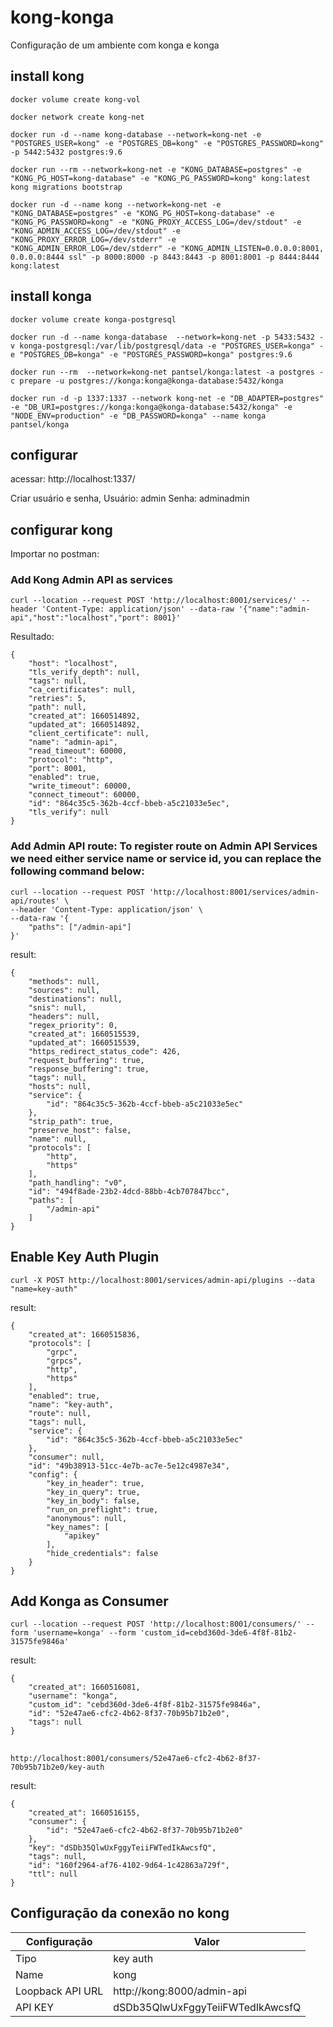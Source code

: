 # kong-konga
Configuração de um ambiente com konga e konga

## install kong
```
docker volume create kong-vol
```
```
docker network create kong-net
```
```
docker run -d --name kong-database --network=kong-net -e "POSTGRES_USER=kong" -e "POSTGRES_DB=kong" -e "POSTGRES_PASSWORD=kong" -p 5442:5432 postgres:9.6
```

```
docker run --rm --network=kong-net -e "KONG_DATABASE=postgres" -e "KONG_PG_HOST=kong-database" -e "KONG_PG_PASSWORD=kong" kong:latest kong migrations bootstrap
```

```
docker run -d --name kong --network=kong-net -e "KONG_DATABASE=postgres" -e "KONG_PG_HOST=kong-database" -e "KONG_PG_PASSWORD=kong" -e "KONG_PROXY_ACCESS_LOG=/dev/stdout" -e "KONG_ADMIN_ACCESS_LOG=/dev/stdout" -e "KONG_PROXY_ERROR_LOG=/dev/stderr" -e "KONG_ADMIN_ERROR_LOG=/dev/stderr" -e "KONG_ADMIN_LISTEN=0.0.0.0:8001, 0.0.0.0:8444 ssl" -p 8000:8000 -p 8443:8443 -p 8001:8001 -p 8444:8444 kong:latest
```

## install konga

```
docker volume create konga-postgresql
```
```
docker run -d --name konga-database  --network=kong-net -p 5433:5432 -v konga-postgresql:/var/lib/postgresql/data -e "POSTGRES_USER=konga" -e "POSTGRES_DB=konga" -e "POSTGRES_PASSWORD=konga" postgres:9.6
```
```
docker run --rm  --network=kong-net pantsel/konga:latest -a postgres -c prepare -u postgres://konga:konga@konga-database:5432/konga
```
```
docker run -d -p 1337:1337 --network kong-net -e "DB_ADAPTER=postgres" -e "DB_URI=postgres://konga:konga@konga-database:5432/konga" -e "NODE_ENV=production" -e "DB_PASSWORD=konga" --name konga pantsel/konga
```

## configurar 

acessar: http://localhost:1337/

Criar usuário e senha, 
Usuário: admin
Senha: adminadmin

## configurar kong 

Importar no postman:

### Add Kong Admin API as services

```
curl --location --request POST 'http://localhost:8001/services/' --header 'Content-Type: application/json' --data-raw '{"name":"admin-api","host":"localhost","port": 8001}'
```

Resultado:

```
{
    "host": "localhost",
    "tls_verify_depth": null,
    "tags": null,
    "ca_certificates": null,
    "retries": 5,
    "path": null,
    "created_at": 1660514892,
    "updated_at": 1660514892,
    "client_certificate": null,
    "name": "admin-api",
    "read_timeout": 60000,
    "protocol": "http",
    "port": 8001,
    "enabled": true,
    "write_timeout": 60000,
    "connect_timeout": 60000,
    "id": "864c35c5-362b-4ccf-bbeb-a5c21033e5ec",
    "tls_verify": null
}
```

### Add Admin API route: To register route on Admin API Services we need either service name or service id, you can replace the following command below:

```
curl --location --request POST 'http://localhost:8001/services/admin-api/routes' \
--header 'Content-Type: application/json' \
--data-raw '{
    "paths": ["/admin-api"]
}'
```

result:

```
{
    "methods": null,
    "sources": null,
    "destinations": null,
    "snis": null,
    "headers": null,
    "regex_priority": 0,
    "created_at": 1660515539,
    "updated_at": 1660515539,
    "https_redirect_status_code": 426,
    "request_buffering": true,
    "response_buffering": true,
    "tags": null,
    "hosts": null,
    "service": {
        "id": "864c35c5-362b-4ccf-bbeb-a5c21033e5ec"
    },
    "strip_path": true,
    "preserve_host": false,
    "name": null,
    "protocols": [
        "http",
        "https"
    ],
    "path_handling": "v0",
    "id": "494f8ade-23b2-4dcd-88bb-4cb707847bcc",
    "paths": [
        "/admin-api"
    ]
}
```

## Enable Key Auth Plugin

```
curl -X POST http://localhost:8001/services/admin-api/plugins --data "name=key-auth" 
```

result:

```
{
    "created_at": 1660515836,
    "protocols": [
        "grpc",
        "grpcs",
        "http",
        "https"
    ],
    "enabled": true,
    "name": "key-auth",
    "route": null,
    "tags": null,
    "service": {
        "id": "864c35c5-362b-4ccf-bbeb-a5c21033e5ec"
    },
    "consumer": null,
    "id": "49b38913-51cc-4e7b-ac7e-5e12c4987e34",
    "config": {
        "key_in_header": true,
        "key_in_query": true,
        "key_in_body": false,
        "run_on_preflight": true,
        "anonymous": null,
        "key_names": [
            "apikey"
        ],
        "hide_credentials": false
    }
}
```

## Add Konga as Consumer

```
curl --location --request POST 'http://localhost:8001/consumers/' --form 'username=konga' --form 'custom_id=cebd360d-3de6-4f8f-81b2-31575fe9846a'
```

result:

```
{
    "created_at": 1660516081,
    "username": "konga",
    "custom_id": "cebd360d-3de6-4f8f-81b2-31575fe9846a",
    "id": "52e47ae6-cfc2-4b62-8f37-70b95b71b2e0",
    "tags": null
}
```

## 

```
http://localhost:8001/consumers/52e47ae6-cfc2-4b62-8f37-70b95b71b2e0/key-auth
```

result:

```
{
    "created_at": 1660516155,
    "consumer": {
        "id": "52e47ae6-cfc2-4b62-8f37-70b95b71b2e0"
    },
    "key": "dSDb35QlwUxFggyTeiiFWTedIkAwcsfQ",
    "tags": null,
    "id": "160f2964-af76-4102-9d64-1c42863a729f",
    "ttl": null
}
```

## Configuração da conexão no kong

|Configuração|Valor|
| ------------------- | ------------------- |
|Tipo| key auth|
|Name| kong|
|Loopback API URL| http://kong:8000/admin-api|
|API KEY| dSDb35QlwUxFggyTeiiFWTedIkAwcsfQ|




